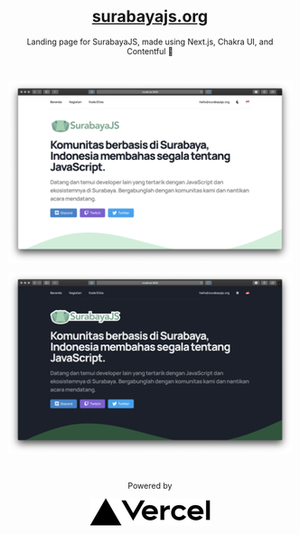 <!-- markdownlint-disable MD033 MD041 -->

<div align="center">

# [surabayajs.org](https://surabayajs.org)

Landing page for SurabayaJS, made using Next.js, Chakra UI, and Contentful 🐊

<br />

![preview](./preview.png)

![preview-dark](./preview-dark.png)

<br />

Powered by

[![vercel](./src/components/logo/vercel-logo.svg)](https://vercel.com/?utm_source=surabayajs&utm_campaign=oss)

</div>
